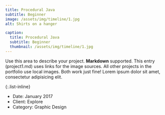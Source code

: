 ```yaml
---
title: Procedural Java
subtitle: Beginner
image: /assets/img/timeline/1.jpg
alt: Shirts on a hanger

caption:
  title: Procedural Java
  subtitle: Beginner
  thumbnail: /assets/img/timeline/1.jpg
---
```

Use this area to describe your project. **Markdown** supported. This entry (project1.md) uses links for the image sources. All other projects in the portfolio use local images. Both work just fine! Lorem ipsum dolor sit amet, consectetur adipisicing elit. 

{:.list-inline}
- Date: January 2017
- Client: Explore
- Category: Graphic Design